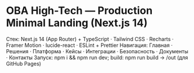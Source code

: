 # OBA High-Tech — Production Minimal Landing (Next.js 14)
Стек: Next.js 14 (App Router) + TypeScript · Tailwind CSS · Recharts · Framer Motion · lucide-react · ESLint + Prettier
Навигация: Главная · Решения · Платформа · Кейсы · Интеграции · Безопасность · Документы · Контакты
Запуск: npm i && npm run dev; build: npm run build → /out (для GitHub Pages)
